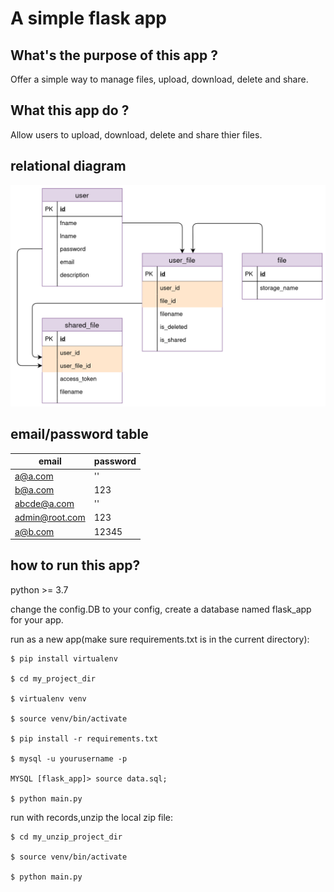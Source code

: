 # A simple flask app

## What's the purpose of this app ?

Offer a simple way to manage files, upload, download, delete and share.

## What this app do ?

Allow users to upload, download, delete and share thier files.

## relational diagram


![relational diagram](./docs/images/relational_diagram.png)

## email/password table

| email          | password |
|----------------|----------|
| a@a.com        | ''       |
| b@a.com        | 123      |
| abcde@a.com    | ''       |
| admin@root.com | 123      |
| a@b.com        | 12345    |

## how to run this app?
python >= 3.7

change the config.DB to your config, create a database named flask_app for your app.

run as a new app(make sure requirements.txt is in the current directory):
```shell
$ pip install virtualenv

$ cd my_project_dir

$ virtualenv venv

$ source venv/bin/activate

$ pip install -r requirements.txt

$ mysql -u yourusername -p

MYSQL [flask_app]> source data.sql;

$ python main.py
```

run with records,unzip the local zip file:
```shell
$ cd my_unzip_project_dir

$ source venv/bin/activate

$ python main.py
```